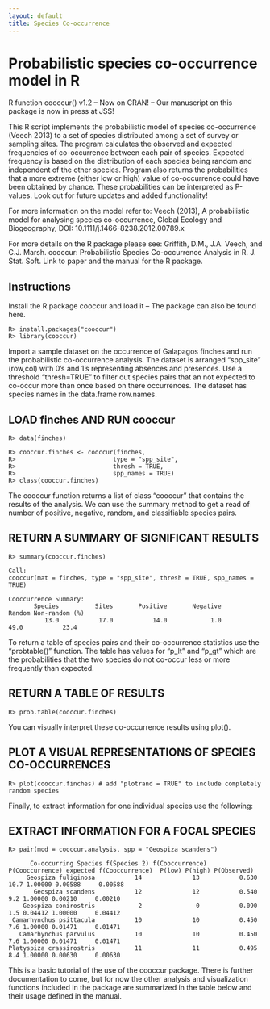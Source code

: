 ```yaml
---
layout: default
title: Species Co-occurrence
---
```


# Probabilistic species co-occurrence model in R
R function cooccur() v1.2 – Now on CRAN! – Our manuscript on this package is now in press at JSS!
 

This R script implements the probabilistic model of species co-occurrence (Veech 2013) to a set of species distributed among a set of survey or sampling sites. The program calculates the observed and expected frequencies of co-occurrence between each pair of species. Expected frequency is based on the distribution of each species being random and independent of the other species. Program also returns the probabilities that a more extreme (either low or high) value of co-occurrence could have been obtained by chance. These probabilities can be interpreted as P-values. Look out for future updates and added functionality!

For more information on the model refer to: Veech (2013), A probabilistic model for analysing species co-occurrence, Global Ecology and Biogeography, DOI: 10.1111/j.1466-8238.2012.00789.x

For more details on the R package please see: Griffith, D.M., J.A. Veech, and C.J. Marsh. cooccur: Probabilistic Species Co-occurrence Analysis in R. J. Stat. Soft. Link to paper and the manual for the R package.

## Instructions
Install the R package cooccur and load it – The package can also be found here.

```{r}
R> install.packages("cooccur")
R> library(cooccur)
```

Import a sample dataset on the occurrence of Galapagos finches and run the probabilistic co-occurrence analysis. The dataset is arranged “spp_site” (row,col) with 0’s and 1’s representing absences and presences. Use a threshold “thresh=TRUE” to filter out species pairs that an not expected to co-occur more than once based on there occurrences. The dataset has species names in the data.frame row.names.


## LOAD finches AND RUN cooccur
 
```{r}
R> data(finches)
 
R> cooccur.finches <- cooccur(finches,
R>                           type = "spp_site",
R>                           thresh = TRUE,
R>                           spp_names = TRUE)
R> class(cooccur.finches)
```

The cooccur function returns a list of class “cooccur” that contains the results of the analysis. We can use the summary method to get a read of number of positive, negative, random, and classifiable species pairs.

## RETURN A SUMMARY OF SIGNIFICANT RESULTS

```{r}
R> summary(cooccur.finches)

Call:
cooccur(mat = finches, type = "spp_site", thresh = TRUE, spp_names = TRUE)
 
Cooccurrence Summary:
       Species          Sites       Positive       Negative         Random Non-random (%)
          13.0           17.0           14.0            1.0           49.0           23.4
```     
          
To return a table of species pairs and their co-occurrence statistics use the “probtable()” function. The table has values for “p_lt” and “p_gt” which are the probabilities that the two species do not co-occur less or more frequently than expected.

## RETURN A TABLE OF RESULTS

```{r}
R> prob.table(cooccur.finches)
```

You can visually interpret these co-occurrence results using plot().

## PLOT A VISUAL REPRESENTATIONS OF SPECIES CO-OCCURRENCES

```{r}
R> plot(cooccur.finches) # add "plotrand = TRUE" to include completely random species
```

Finally, to extract information for one individual species use the following:

## EXTRACT INFORMATION FOR A FOCAL SPECIES

```{r}
R> pair(mod = cooccur.analysis, spp = "Geospiza scandens")

      Co-occurring Species f(Species 2) f(Cooccurrence) P(Cooccurrence) expected f(Cooccurrence)  P(low) P(high) P(Observed)
     Geospiza fuliginosa           14              13           0.630                     10.7 1.00000 0.00588     0.00588
       Geospiza scandens           12              12           0.540                      9.2 1.00000 0.00210     0.00210
    Geospiza conirostris            2               0           0.090                      1.5 0.04412 1.00000     0.04412
 Camarhynchus psittacula           10              10           0.450                      7.6 1.00000 0.01471     0.01471
   Camarhynchus parvulus           10              10           0.450                      7.6 1.00000 0.01471     0.01471
Platyspiza crassirostris           11              11           0.495                      8.4 1.00000 0.00630     0.00630
```

This is a basic tutorial of the use of the cooccur package. There is further documentation to come, but for now the other analysis and visualization functions included in the package are summarized in the table below and their usage defined in the manual.



